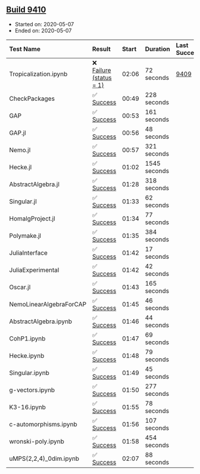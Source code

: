 ## [Build 9410](https://oscarci.mathematik.uni-kl.de/job/oscar/9410/)

* Started on: 2020-05-07
* Ended on: 2020-05-07

| Test Name    | Result | Start | Duration | Last Success | First Failure |
|:-------------|:-------|:------|:---------|:-------------|:--------------|
| Tropicalization.ipynb | ❌ [Failure (status = 1)](https://oscarci.mathematik.uni-kl.de/job/oscar/9410/artifact/logs/build-9410/Tropicalization.ipynb.log) | 02:06 | 72 seconds | [9409](https://oscarci.mathematik.uni-kl.de/job/oscar/9409/) | [9410](https://oscarci.mathematik.uni-kl.de/job/oscar/9410/) |
| CheckPackages | ✅ [Success](https://oscarci.mathematik.uni-kl.de/job/oscar/9410/artifact/logs/build-9410/CheckPackages.log) | 00:49 | 228 seconds |  |  |
| GAP | ✅ [Success](https://oscarci.mathematik.uni-kl.de/job/oscar/9410/artifact/logs/build-9410/GAP.log) | 00:53 | 161 seconds |  |  |
| GAP.jl | ✅ [Success](https://oscarci.mathematik.uni-kl.de/job/oscar/9410/artifact/logs/build-9410/GAP.jl.log) | 00:56 | 48 seconds |  |  |
| Nemo.jl | ✅ [Success](https://oscarci.mathematik.uni-kl.de/job/oscar/9410/artifact/logs/build-9410/Nemo.jl.log) | 00:57 | 321 seconds |  |  |
| Hecke.jl | ✅ [Success](https://oscarci.mathematik.uni-kl.de/job/oscar/9410/artifact/logs/build-9410/Hecke.jl.log) | 01:02 | 1545 seconds |  |  |
| AbstractAlgebra.jl | ✅ [Success](https://oscarci.mathematik.uni-kl.de/job/oscar/9410/artifact/logs/build-9410/AbstractAlgebra.jl.log) | 01:28 | 318 seconds |  |  |
| Singular.jl | ✅ [Success](https://oscarci.mathematik.uni-kl.de/job/oscar/9410/artifact/logs/build-9410/Singular.jl.log) | 01:33 | 62 seconds |  |  |
| HomalgProject.jl | ✅ [Success](https://oscarci.mathematik.uni-kl.de/job/oscar/9410/artifact/logs/build-9410/HomalgProject.jl.log) | 01:34 | 77 seconds |  |  |
| Polymake.jl | ✅ [Success](https://oscarci.mathematik.uni-kl.de/job/oscar/9410/artifact/logs/build-9410/Polymake.jl.log) | 01:35 | 384 seconds |  |  |
| JuliaInterface | ✅ [Success](https://oscarci.mathematik.uni-kl.de/job/oscar/9410/artifact/logs/build-9410/JuliaInterface.log) | 01:42 | 17 seconds |  |  |
| JuliaExperimental | ✅ [Success](https://oscarci.mathematik.uni-kl.de/job/oscar/9410/artifact/logs/build-9410/JuliaExperimental.log) | 01:42 | 42 seconds |  |  |
| Oscar.jl | ✅ [Success](https://oscarci.mathematik.uni-kl.de/job/oscar/9410/artifact/logs/build-9410/Oscar.jl.log) | 01:43 | 165 seconds |  |  |
| NemoLinearAlgebraForCAP | ✅ [Success](https://oscarci.mathematik.uni-kl.de/job/oscar/9410/artifact/logs/build-9410/NemoLinearAlgebraForCAP.log) | 01:45 | 46 seconds |  |  |
| AbstractAlgebra.ipynb | ✅ [Success](https://oscarci.mathematik.uni-kl.de/job/oscar/9410/artifact/logs/build-9410/AbstractAlgebra.ipynb.log) | 01:46 | 44 seconds |  |  |
| CohP1.ipynb | ✅ [Success](https://oscarci.mathematik.uni-kl.de/job/oscar/9410/artifact/logs/build-9410/CohP1.ipynb.log) | 01:47 | 69 seconds |  |  |
| Hecke.ipynb | ✅ [Success](https://oscarci.mathematik.uni-kl.de/job/oscar/9410/artifact/logs/build-9410/Hecke.ipynb.log) | 01:48 | 79 seconds |  |  |
| Singular.ipynb | ✅ [Success](https://oscarci.mathematik.uni-kl.de/job/oscar/9410/artifact/logs/build-9410/Singular.ipynb.log) | 01:49 | 45 seconds |  |  |
| g-vectors.ipynb | ✅ [Success](https://oscarci.mathematik.uni-kl.de/job/oscar/9410/artifact/logs/build-9410/g-vectors.ipynb.log) | 01:50 | 277 seconds |  |  |
| K3-16.ipynb | ✅ [Success](https://oscarci.mathematik.uni-kl.de/job/oscar/9410/artifact/logs/build-9410/K3-16.ipynb.log) | 01:55 | 78 seconds |  |  |
| c-automorphisms.ipynb | ✅ [Success](https://oscarci.mathematik.uni-kl.de/job/oscar/9410/artifact/logs/build-9410/c-automorphisms.ipynb.log) | 01:56 | 107 seconds |  |  |
| wronski-poly.ipynb | ✅ [Success](https://oscarci.mathematik.uni-kl.de/job/oscar/9410/artifact/logs/build-9410/wronski-poly.ipynb.log) | 01:58 | 454 seconds |  |  |
| uMPS(2,2,4)_0dim.ipynb | ✅ [Success](https://oscarci.mathematik.uni-kl.de/job/oscar/9410/artifact/logs/build-9410/uMPS-2-2-4-_0dim.ipynb.log) | 02:07 | 88 seconds |  |  |

